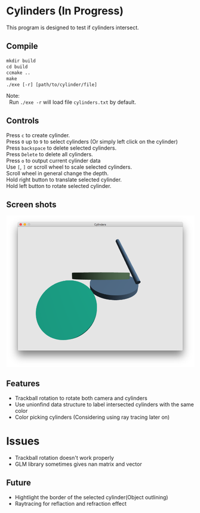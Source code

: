 # Cylinders (In Progress)

This program is designed to test if cylinders intersect.

## Compile
```
mkdir build
cd build
ccmake ..
make
./exe [-r] [path/to/cylinder/file]
```

Note: <br />
&nbsp;&nbsp;Run `./exe -r` will load file `cylinders.txt` by default. <br />

## Controls
Press `c` to create cylinder.<br />
Press `0` up to `9` to select cylinders (Or simply left click on the cylinder)<br />
Press `backspace` to delete selected cylinders.<br />
Press `Delete` to delete all cylinders.<br />
Press `o` to output current cylinder data<br />
Use `[`, `]` or scroll wheel to scale selected cylinders.<br />
Scroll wheel in general change the depth.<br />
Hold right button to translate selected cylinder.<br />
Hold left button to rotate selected cylinder.<br />

## Screen shots
![alt text](https://github.com/Guo-Haowei/Cylinders/blob/master/ScreenShot.png)

## Features
* Trackball rotation to rotate both camera and cylinders
* Use unionfind data structure to label intersected cylinders with the same color
* Color picking cylinders (Considering using ray tracing later on)

# Issues
* Trackball rotation doesn't work properly
* GLM library sometimes gives nan matrix and vector

## Future
* Hightlight the border of the selected cylinder(Object outlining)
* Raytracing for reflaction and refraction effect
